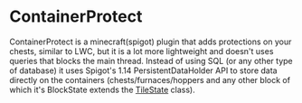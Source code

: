 # ContainerProtect
ContainerProtect is a minecraft(spigot) plugin that adds protections on your chests, similar to LWC, but it is a lot more lightweight and doesn't uses queries that blocks the main thread. Instead of using SQL (or any other type of database) it uses Spigot's 1.14 PersistentDataHolder API to store data directly on the containers (chests/furnaces/hoppers and any other block of which it's BlockState extends the [TileState](https://hub.spigotmc.org/javadocs/spigot/org/bukkit/block/TileState.html) class).
